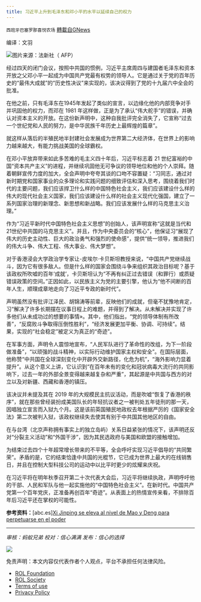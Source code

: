 ```yaml
---
title: 习近平上升到毛泽东和邓小平的水平以延续自己的权力
---
```

`西班牙巴塞罗那喜悦农场` [轉載自GNews](https://gnews.org/zh-hans/1672537/)

编译：文羽

![](https://assets.gnews.org/wp-content/uploads/2021/11/image0-1-9.jpg)图片来源：法新社（ AFP）

经过四天的闭门会议，按照中共国的惯例，习近平主席周四与建国者毛泽东和资本开放之父邓小平一起成为中国共产党最有权势的领导人。它是通过关于党的百年历史的“最伟大成就”的“历史性决议”来实现的，该决议得到了党的十九届六中全会的批准。

在他之前，只有毛泽东在1945年发起了类似的宣言，以边缘化他的内部竞争对手并巩固他的权力，而邓在 1981 年这样做，正是为了承认“伟大舵手”的错误，并确认对资本主义的开放。在这份新声明中，这种自我批评完全消失了，它宣称“过去一个世纪党和人民的努力，是中华民族千年历史上最辉煌的篇章”。

就这样从落后的半殖民地半封建社会发展成为世界第二大经济体，在世界上的影响力越来越大，有能力挑战美国的全球霸权。

在邓小平放弃带来如此多苦难的毛主义四十年后，习近平标志着 21 世纪富裕的中国“资本共产主义”的进程，并继续巩固他无可争议的领导地位和他的个人崇拜。随着朝鲜宣传力度的加大，全会声明中夸夸其谈的口吻不容置疑：“习同志，通过对新时期党和国家事业的众多理论和实践问题的细致评估和深入思考，围绕着我们时代的主要问题，我们应该捍卫什么样的中国特色社会主义，我们应该建设什么样的伟大的现代社会主义国家，我们应该建设什么样的社会主义现代化强国，建立了一系列国家治理的新理念、新思想和新战略。我们应该发展什么样的马克思主义治理。”

作为“习近平新时代中国特色社会主义思想”的创始人，该声明宣称“这就是当代和21世纪中共国的马克思主义”。并且，作为中央委员会的“核心”，他保证习“展现了伟大的历史主动性、巨大的政治勇气和强烈的使命感”，提供“统一领导，推进我们的伟大斗争、伟大工程、伟大事业、伟大梦想”。

对于香港浸会大学政治学专家让-皮埃尔·卡贝斯坦教授来说，“中国共产党继续战斗，因为它有很多敌人。但是什么样的国家会围绕斗争来组织其政治目标呢？基于该政权所吹嘘的百年‘成就’，卡贝斯坦认为“不再有纠正过去错误（和罪行）或质疑错误政策的空间。”正因如此，以民族主义为党的主要引擎，他认为“他不间断的百年人生，顺理成章地走向了习近平专政的新时代”。

声明虽然没有批评江泽民、胡锦涛等前辈，反映他们的成就，但毫不犹豫地肯定，习“解决了许多长期摆在议事日程上的难题，并得到了解决。从未解决并实现了许多他们从未成功过的想要的事情»。其中，他们指出，“党的领导体制有所改善”，“反腐败斗争取得压倒性胜利”，“经济发展更加平衡、协调、可持续”。结果，实现的“社会稳定”被定义为真正的“奇迹”。

在军事方面，声明令人震惊地宣布，“人民军队进行了革命性的改组，为下一阶段做准备”，“以顽强的战斗精神，以实际行动维护国家主权和安全”。在国际层面，他称赞“中共国在全球深刻变化中开辟外交新路径，化危为机”，“海外影响力显着提升”。从这个意义上讲，它认识到“在百年未有的变化和冠状病毒大流行的共同影响下，过去一年的外部全景变得越来越复杂和严重”，其起源是中共国与西方的对立以及对新疆、西藏和香港的镇压。

该决议并未提及其在 2019 年的大规模民主抗议活动，而是吹嘘“恢复了香港的秩序”，就在那些曾经装扮成美国队长的年轻抗议者之一被判处五年徒刑的那一天，因唱独立宣言而入狱九个月。这是该前英国殖民地政权去年根据严厉的《国家安全法》第二次被判入狱，该政权继续失去使其有别于中共国其他地区的自由。

在与台湾（北京声称拥有事实上的独立岛屿）关系日益紧张的情况下，该声明还反对“分裂主义活动”和“外国干涉”，因为其民选政府与美国和欧盟的接触增加。

为结束过去四个十年超常增长带来的不平等，全会呼吁实现习近平倡导的“共同繁荣”。矛盾的是，它的结束恰逢中共国的光棍节，它已成为世界上最大的在线销售日，并且在控制大型科技公司的运动中以比平时更少的炫耀来庆祝。

在习近平将在明年秋季召开第二十次代表大会后，习近平将继续执政，声明呼吁他的干部、人民和军队与他一起实施他的“中国特色社会主义”。在新时代。中国共产党第一个百年党庆，正准备再创百年“奇迹”。从表面上的热情宣传来看，不排除百年后习近平还在掌权的可能性。

**参考资料：**[abc.es][Xi Jinping se eleva al nivel de Mao y Deng para perpetuarse en el poder](https://www.abc.es/internacional/abci-jinping-eleva-nivel-y-deng-para-perpetuarse-poder-202111111758_noticia.html)

* * *

*审核：蚂蚁兄弟
校对：信心满满
发布：信心的选择*

![](https://assets.gnews.org/wp-content/uploads/2021/11/GNEWS_CH.-1-3.jpeg)

 

免责声明：本文内容仅代表作者个人观点，平台不承担任何法律风险。

- [ROL Foundation](https://rolfoundation.org/)
- [ROL Society](https://rolsociety.org/)
- [Terms of use](https://gnews.org/terms-of-use-3/)
- [Privacy Policy](https://gnews.org/privacy-policy/)
